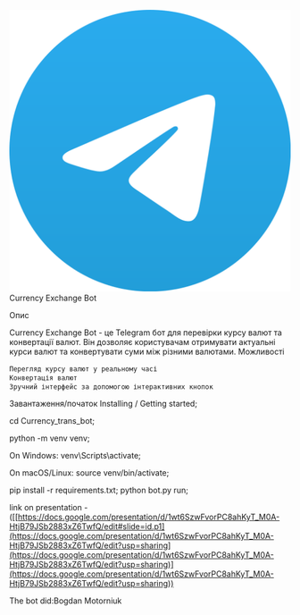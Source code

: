 ![image](https://github.com/B0gdan1234/Currency_trans_bot/blob/main/Telegram_2019_Logo.svg.webp)  
Currency Exchange Bot

Опис

Currency Exchange Bot - це Telegram бот для перевірки курсу валют та конвертації валют. Він дозволяє користувачам отримувати актуальні курси валют та конвертувати суми між різними валютами.
Можливості

    Перегляд курсу валют у реальному часі
    Конвертація валют
    Зручний інтерфейс за допомогою інтерактивних кнопок

Завантаження/початок
Installing / Getting started;

cd Currency_trans_bot;

python -m venv venv;

On Windows:
venv\Scripts\activate;

On macOS/Linux:
source venv/bin/activate;

pip install -r requirements.txt;
python bot.py run;

link on presentation - ([[https://docs.google.com/presentation/d/1wt6SzwFvorPC8ahKyT_M0A-HtjB79JSb2883xZ6TwfQ/edit#slide=id.p1](https://docs.google.com/presentation/d/1wt6SzwFvorPC8ahKyT_M0A-HtjB79JSb2883xZ6TwfQ/edit?usp=sharing](https://docs.google.com/presentation/d/1wt6SzwFvorPC8ahKyT_M0A-HtjB79JSb2883xZ6TwfQ/edit?usp=sharing)](https://docs.google.com/presentation/d/1wt6SzwFvorPC8ahKyT_M0A-HtjB79JSb2883xZ6TwfQ/edit?usp=sharing))


The bot did:Bogdan Motorniuk
